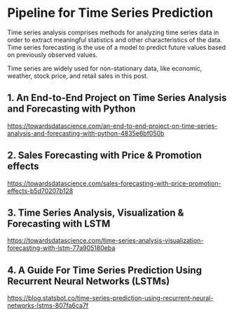 # Pipeline for Time Series Prediction  
Time series analysis comprises methods for analyzing time series data in order to extract meaningful statistics and other characteristics of the data. Time series forecasting is the use of a model to predict future values based on previously observed values.  

Time series are widely used for non-stationary data, like economic, weather, stock price, and retail sales in this post.  


## 1. An End-to-End Project on Time Series Analysis and Forecasting with Python
https://towardsdatascience.com/an-end-to-end-project-on-time-series-analysis-and-forecasting-with-python-4835e6bf050b  


## 2. Sales Forecasting with Price & Promotion effects 
https://towardsdatascience.com/sales-forecasting-with-price-promotion-effects-b5d70207b128


## 3. Time Series Analysis, Visualization & Forecasting with LSTM
https://towardsdatascience.com/time-series-analysis-visualization-forecasting-with-lstm-77a905180eba


## 4. A Guide For Time Series Prediction Using Recurrent Neural Networks (LSTMs) 
https://blog.statsbot.co/time-series-prediction-using-recurrent-neural-networks-lstms-807fa6ca7f  


